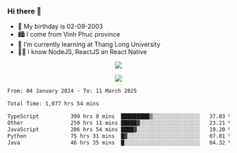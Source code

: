### Hi there 👋
- 🎂 My birthday is 02-09-2003
- 🏙️ I come from Vinh Phuc province
- 🌱 I’m currently learning at Thang Long University
- 🧑‍💻 I know NodeJS, ReactJS an React Native
<p align="center"><img src="https://github-readme-stats.vercel.app/api?username=tmquang0209&show_icons=true&theme=gradient"></p>
<p align="center"><img src="https://github-readme-stats.vercel.app/api/top-langs/?username=tmquang0209&hide=scss,css&langs_count=10"></p>
<!--START_SECTION:waka-->

```txt
From: 04 January 2024 - To: 11 March 2025

Total Time: 1,077 hrs 54 mins

TypeScript          399 hrs 8 mins  █████████▒░░░░░░░░░░░░░░░   37.03 %
Other               250 hrs 11 mins █████▓░░░░░░░░░░░░░░░░░░░   23.21 %
JavaScript          206 hrs 54 mins ████▓░░░░░░░░░░░░░░░░░░░░   19.20 %
Python              75 hrs 31 mins  █▓░░░░░░░░░░░░░░░░░░░░░░░   07.01 %
Java                46 hrs 35 mins  █░░░░░░░░░░░░░░░░░░░░░░░░   04.32 %
```

<!--END_SECTION:waka-->
